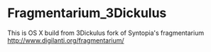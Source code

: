 # Fragmentarium_3Dickulus
This is OS X build from 3Dickulus fork of Syntopia's fragmentarium
http://www.digilanti.org/fragmentarium/
